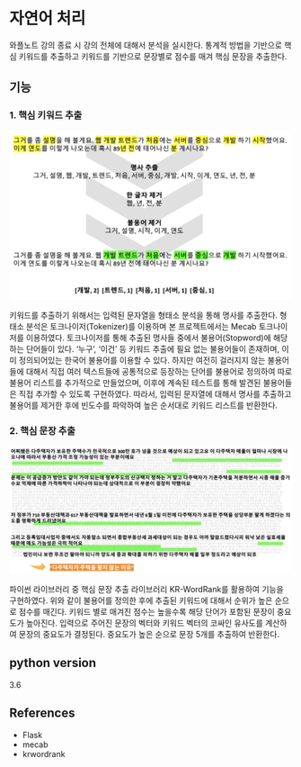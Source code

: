 # 자연어 처리
와플노트 강의 종료 시 강의 전체에 대해서 분석을 실시한다. 
통계적 방법을 기반으로 핵심 키워드를 추출하고 키워드를 기반으로 문장별로 점수를 매겨 핵심 문장을 추출한다.

## 기능
### 1. 핵심 키워드 추출

![keyword](./imgs/keyword.png)

키워드를 추출하기 위해서는 입력된 문자열을 형태소 분석을 통해 명사를 추출한다. 
형태소 분석은 토크나이저(Tokenizer)를 이용하며 본 프로젝트에서는 Mecab 토크나이저를 이용하였다. 
토크나이저를 통해 추출된 명사들 중에서 불용어(Stopword)에 해당하는 단어들이 있다. 
‘누구’, ‘이건’ 등 키워드 추출에 필요 없는 불용어들이 존재하며, 이미 정의되어있는 한국어 불용어를 이용할 수 있다. 
하지만 여전히 걸러지지 않는 불용어들에 대해서 직접 여러 텍스트들에 공통적으로 등장하는 단어를 불용어로 정의하여 따로 불용어 리스트를 추가적으로 만들었으며, 
이후에 계속된 테스트를 통해 발견된 불용어들은 직접 추가할 수 있도록 구현하였다.
따라서, 입력된 문자열에 대해서 명사를 추출하고 불용어를 제거한 후에 빈도수를 파악하여 높은 순서대로 키워드 리스트를 반환한다.

### 2. 핵심 문장 추출

![keysentence](./imgs/keysentence.png)

파이썬 라이브러리 중 핵심 문장 추출 라이브러리 KR-WordRank를 활용하여 기능을 구현하였다. 
위와 같이 불용어를 정의한 후에 추출된 키워드에 대해서 순위가 높은 순으로 점수를 매긴다. 
키워드 별로 매겨진 점수는 높을수록 해당 단어가 포함된 문장이 중요도가 높아진다. 
입력으로 주어진 문장의 벡터와 키워드 벡터의 코싸인 유사도를 계산하여 문장의 중요도가 결정된다. 
중요도가 높은 순으로 문장 5개를 추출하여 반환한다.

## python version 
3.6

## References
- Flask
- mecab
- krwordrank
